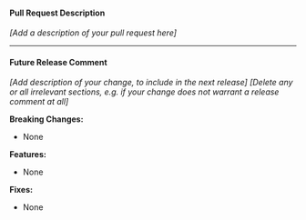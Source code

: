 #### Pull Request Description

_[Add a description of your pull request here]_

---

#### Future Release Comment

_[Add description of your change, to include in the next release]_
_[Delete any or all irrelevant sections, e.g. if your change does not warrant a release comment at all]_

**Breaking Changes:**

- None

**Features:**

- None

**Fixes:**

- None
